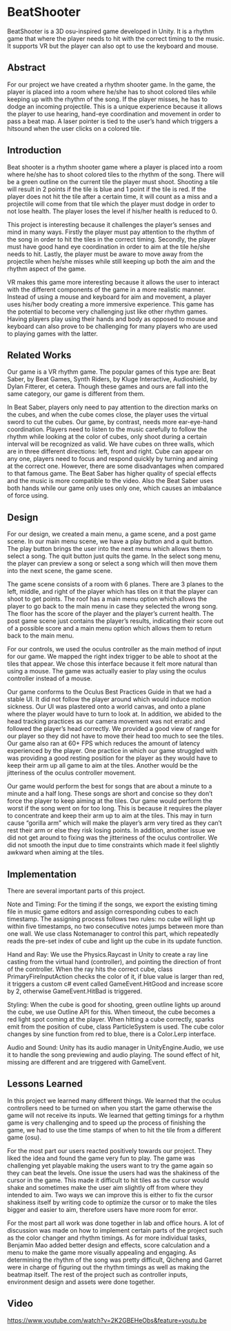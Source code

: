 # BeatShooter
 
BeatShooter is a 3D osu-inspired game developed in Unity. It is a rhythm game that where the player needs to hit with the correct timing to the music. It supports VR but the player can also opt to use the keyboard and mouse.

## Abstract

For our project we have created a rhythm shooter game. In the game, the player is placed into a room where he/she has to shoot colored tiles while keeping up with the rhythm of the song. If the player misses, he has to dodge an incoming projectile. This is a unique experience because it allows the player to use hearing, hand-eye coordination and movement in order to pass a beat map. A laser pointer is tied to the user’s hand which triggers a hitsound when the user clicks on a colored tile. 

## Introduction
 
Beat shooter is a rhythm shooter game where a player is placed into a room where he/she has to shoot colored tiles to the rhythm of the song. There will be a green outline on the current tile the player must shoot. Shooting a tile will result in 2 points if the tile is blue and 1 point if the tile is red. If the player does not hit the tile after a certain time, it will count as a miss and a projectile will come from that tile which the player must dodge in order to not lose health. The player loses the level if his/her health is reduced to 0. 

This project is interesting because it challenges the player’s senses and mind in many ways. Firstly the player must pay attention to the rhythm of the song in order to hit the tiles in the correct timing. Secondly, the player must have good hand eye coordination in order to aim at the tile he/she needs to hit. Lastly, the player must be aware to move away from the projectile when he/she misses while still keeping up both the aim and the rhythm aspect of the game. 

VR makes this game more interesting because it allows the user to interact with the different components of the game in a more realistic manner. Instead of using a mouse and keyboard for aim and movement, a player uses his/her body creating a more immersive experience. This game has the potential to become very challenging just like other rhythm games.  Having players play using their hands and body as opposed to mouse and keyboard can also prove to be challenging for many players who are used to playing games with the latter. 

## Related Works

Our game is a VR rhythm game. The popular games of this type are: Beat Saber, by Beat Games, Synth Riders, by Kluge Interactive, Audioshield, by Dylan Fitterer, et cetera. Though these games and ours are fall into the same category, our game is different from them. 

In Beat Saber, players only need to pay attention to the direction marks on the cubes, and when the cube comes close, the player uses the virtual sword to cut the cubes. Our game, by contrast, needs more ear-eye-hand coordination. Players need to listen to the music carefully to follow the rhythm while looking at the color of cubes, only shoot during a certain interval will be recognized as valid. We have cubes on three walls, which are in three different directions: left, front and right. Cube can appear on any one, players need to focus and respond quickly by turning and aiming at the correct one. However, there are some disadvantages when compared to that famous game. The Beat Saber has higher quality of special effects and the music is more compatible to the video. Also the Beat Saber uses both hands while our game only uses only one, which causes an imbalance of force using. 

## Design

For our design, we created a main menu, a game scene, and a post game scene. In our main menu scene, we have a play button and a quit button. The play button brings the user into the next menu which allows them to select a song. The quit button just quits the game.
In the select song menu, the player can preview a song or select a song which will then move them into the next scene, the game scene. 

The game scene consists of a room with 6 planes. There are 3 planes to the left, middle, and right of the player which has tiles on it that the player can shoot to get points. 
The roof has a main menu option which allows the player to go back to the main menu in case they selected the wrong song.
The floor has the score of the player and the player’s current health. 
The post game scene just contains the player’s results, indicating their score out of a possible score and a main menu option which allows them to return back to the main menu.

For our controls, we used the oculus controller as the main method of input for our game. We mapped the right index trigger to be able to shoot at the tiles that appear. We chose this interface because it felt more natural than using a mouse. The game was actually easier to play using the oculus controller instead of a mouse. 

Our game conforms to the Oculus Best Practices Guide in that we had a stable UI. It did not follow the player around which would induce motion sickness. Our UI was plastered onto a world canvas, and onto a plane where the player would have to turn to look at. In addition, we abided to the head tracking practices as our camera movement was not erratic and followed the player’s head correctly. We provided a good view of range for our player so they did not have to move their head too much to see the tiles. Our game also ran at 60+ FPS which reduces the amount of latency experienced by the player. One practice in which our game struggled with was providing a good resting position for the player as they would have to keep their arm up all game to aim at the tiles. Another would be the jitteriness of the oculus controller movement.

Our game would perform the best for songs that are about a minute to a minute and a half long. These songs are short and concise so they don’t force the player to keep aiming at the tiles. Our game would perform the worst if the song went on for too long. This is because it requires the player to concentrate and keep their arm up to aim at the tiles. This may in turn cause “gorilla arm” which will make the player’s arm very tired as they can’t rest their arm or else they risk losing points. In addition, another issue we did not get around to fixing was the jitteriness of the oculus controller. We did not smooth the input due to time constraints which made it feel slightly awkward when aiming at the tiles.

## Implementation

There are several important parts of this project. 

Note and Timing: For the timing if the songs, we export the existing timing file in music game editors and assign corresponding cubes to each timestamp. The assigning process follows two rules: no cube will light up within five timestamps, no two consecutive notes jumps between more than one wall. We use class Notemanager to control this part, which repeatedly reads the pre-set index of cube and light up the cube in its update function.

Hand and Ray: We use the Physics.Raycast in Unity to create a ray line casting from the virtual hand (controller), and pointing the direction of front of the controller. When the ray hits the correct cube, class PrimaryFireInputAction checks the color of it, if blue value is larger than red, it triggers a custom c# event called GameEvent.HitGood and increase score by 2, otherwise GameEvent.HitBad is triggered.

Styling: When the cube is good for shooting, green outline lights up around the cube, we use Outline API for this.  When timeout, the cube becomes a red light spot coming at the player. When hitting a cube correctly, sparks emit from the position of  cube, class ParticleSystem is used. The cube color changes by sine function from red to blue, there is a Color.Lerp interface.

Audio and Sound: Unity has its audio manager in UnityEngine.Audio, we use it to handle the song previewing and audio playing. The sound effect of hit, missing are different and are triggered with GameEvent.

## Lessons Learned

In this project we learned many different things. We learned that the oculus controllers need to be turned on when you start the game otherwise the game will not receive its inputs. We learned that getting timings for a rhythm game is very challenging and to speed up the process of finishing the game, we had to use the time stamps of when to hit the tile from a different game (osu). 

For the most part our users reacted positively towards our project. They liked the idea and found the game very fun to play. The game was challenging yet playable making the users want to try the game again so they can beat the levels. One issue the users had was the shakiness of the cursor in the game. This made it difficult to hit tiles as the cursor would shake and sometimes make the user aim slightly off from where they intended to aim. Two ways we can improve this is either to fix the cursor shakiness itself by writing code to optimize the cursor or to make the tiles bigger and easier to aim, therefore users have more room for error. 

For the most part all work was done together in lab and office hours. A lot of discussion was made on how to implement certain parts of the project such as the color changer and rhythm timings. As for more individual tasks, Benjamin Mao added better design and effects, score calculation and a menu to make the game more visually appealing and engaging. As determining the rhythm of the song was pretty difficult, Qicheng and Garret were in charge of figuring out the rhythm timings as well as making the beatmap itself.  The rest of the project such as controller inputs, environment design and assets were done together. 

## Video
https://www.youtube.com/watch?v=2K2GBEHeObs&feature=youtu.be

